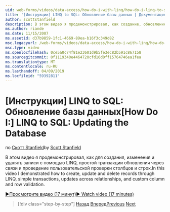 ```yaml
---
uid: web-forms/videos/data-access/how-do-i-with-linq/how-do-i-linq-to-sql-updating-the-database
title: '[Инструкции] LINQ to SQL: Обновление базы данных | Документация Майкрософт'
author: scottstanfield
description: В этом видео я продемонстрировал, как создание, обновление и удаление записи с помощью LINQ, простые транзакции обновления через связи и настраиваемый столбец и...
ms.author: riande
ms.date: 11/15/2007
ms.assetid: d37b9859-1fc1-4669-89ea-b16f3c349d82
msc.legacyurl: /web-forms/videos/data-access/how-do-i-with-linq/how-do-i-linq-to-sql-updating-the-database
msc.type: video
ms.openlocfilehash: 0ce5a0c74f81e23601d9b5fe3ec82b591c867158
ms.sourcegitcommit: 0f1119340e4464720cfd16d0ff15764746ea1fea
ms.translationtype: MT
ms.contentlocale: ru-RU
ms.lasthandoff: 04/09/2019
ms.locfileid: "59392811"
---
```

# <a name="how-do-i-linq-to-sql-updating-the-database"></a><span data-ttu-id="31fd2-103">[Инструкции] LINQ to SQL: Обновление базы данных</span><span class="sxs-lookup"><span data-stu-id="31fd2-103">[How Do I:] LINQ to SQL: Updating the Database</span></span>

<span data-ttu-id="31fd2-104">по [Скотт Stanfield](https://github.com/scottstanfield)</span><span class="sxs-lookup"><span data-stu-id="31fd2-104">by [Scott Stanfield](https://github.com/scottstanfield)</span></span>

<span data-ttu-id="31fd2-105">В этом видео я продемонстрировал, как для создания, изменения и удалять записи с помощью LINQ, простой транзакции обновления через связи и проведение пользовательской проверки столбцов и строк.</span><span class="sxs-lookup"><span data-stu-id="31fd2-105">In this video I demonstrated how to create, update and delete records through LINQ, simple transactions, updates across relationships, and custom column and row validation.</span></span>

[<span data-ttu-id="31fd2-106">&#9654;Просмотрите видео (17 минут)</span><span class="sxs-lookup"><span data-stu-id="31fd2-106">&#9654; Watch video (17 minutes)</span></span>](https://channel9.msdn.com/Blogs/ASP-NET-Site-Videos/how-do-i-linq-to-sql-updating-the-database)

> [!div class="step-by-step"]
> <span data-ttu-id="31fd2-107">[Назад](how-do-i-linq-to-sql-querying-the-database.md)
> [Вперед](how-do-i-linq-to-sql-linqdatasource.md)</span><span class="sxs-lookup"><span data-stu-id="31fd2-107">[Previous](how-do-i-linq-to-sql-querying-the-database.md)
[Next](how-do-i-linq-to-sql-linqdatasource.md)</span></span>
